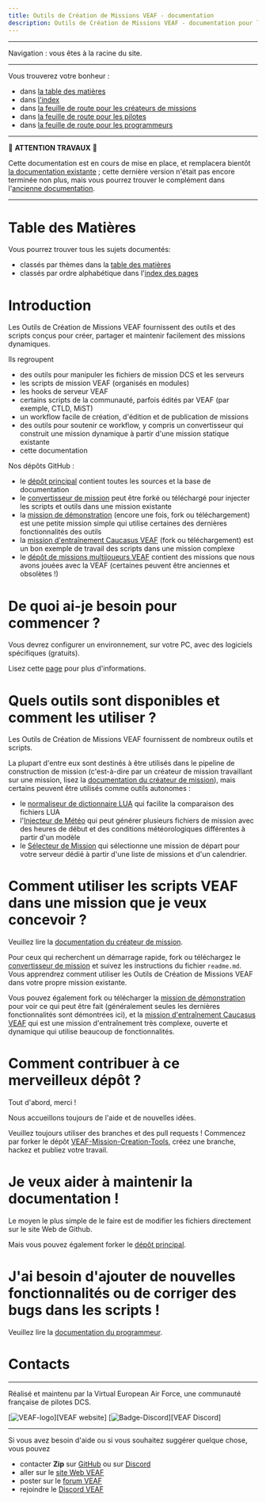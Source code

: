 ```yaml
---
title: Outils de Création de Missions VEAF - documentation
description: Outils de Création de Missions VEAF - documentation pour les créateurs de missions, les pilotes et les programmeurs
---
```


-----------------------------

Navigation : vous êtes à la racine du site.

-----------------------------

Vous trouverez votre bonheur :
- dans [la table des matières](./ref_toc.md)
- dans [l'index](ref_index.md)
- dans [la feuille de route pour les créateurs de missions](./roadbook/road_missionmaker.md)
- dans [la feuille de route pour les pilotes](./roadbook/road_pilot.md)
- dans [la feuille de route pour les programmeurs](./roadbook/road_programmer.md)

-----------------------------

🚧 **ATTENTION TRAVAUX** 🚧

Cette documentation est en cours de mise en place, et remplacera bientôt [la documentation existante](https://veaf.github.io/documentation/) ; cette dernière version n'était pas encore terminée non plus, mais vous pourrez trouver le complément dans l'[ancienne documentation](https://github.com/VEAF/VEAF-Mission-Creation-Tools/blob/master/old_documentation/_index.md).

-----------------------------

# Table des Matières

Vous pourrez trouver tous les sujets documentés:

- classés par thèmes dans la [table des matières]
- classés par ordre alphabétique dans l'[index des pages]

# Introduction

Les Outils de Création de Missions VEAF fournissent des outils et des scripts conçus pour créer, partager et maintenir facilement des missions dynamiques.

Ils regroupent

* des outils pour manipuler les fichiers de mission DCS et les serveurs
* les scripts de mission VEAF (organisés en modules)
* les hooks de serveur VEAF
* certains scripts de la communauté, parfois édités par VEAF (par exemple, CTLD, MiST)
* un workflow facile de création, d'édition et de publication de missions
* des outils pour soutenir ce workflow, y compris un convertisseur qui construit une mission dynamique à partir d'une mission statique existante
* cette documentation

Nos dépôts GitHub :

* le [dépôt principal][VEAF-Mission-Creation-Tools-repository] contient toutes les sources et la base de documentation
* le [convertisseur de mission][VEAF-mission-converter-repository] peut être forké ou téléchargé pour injecter les scripts et outils dans une mission existante
* la [mission de démonstration][VEAF-demo-mission-repository] (encore une fois, fork ou téléchargement) est une petite mission simple qui utilise certaines des dernières fonctionnalités des outils
* la [mission d'entraînement Caucasus VEAF][VEAF-Open-Training-Mission-repository] (fork ou téléchargement) est un bon exemple de travail des scripts dans une mission complexe
* le [dépôt de missions multijoueurs VEAF][VEAF-Multiplayer-Missions-repository] contient des missions que nous avons jouées avec la VEAF (certaines peuvent être anciennes et obsolètes !)

# De quoi ai-je besoin pour commencer ?

Vous devrez configurer un environnement, sur votre PC, avec des logiciels spécifiques (gratuits).

Lisez cette [page](./ref_404.md) pour plus d'informations.

# Quels outils sont disponibles et comment les utiliser ?

Les Outils de Création de Missions VEAF fournissent de nombreux outils et scripts.

La plupart d'entre eux sont destinés à être utilisés dans le pipeline de construction de mission (c'est-à-dire par un créateur de mission travaillant sur une mission, lisez la [documentation du créateur de mission](./ref_404.md)), mais certains peuvent être utilisés comme outils autonomes :
- le [normaliseur de dictionnaire LUA](./ref_404.md) qui facilite la comparaison des fichiers LUA
- l'[Injecteur de Météo](./ref_404.md) qui peut générer plusieurs fichiers de mission avec des heures de début et des conditions météorologiques différentes à partir d'un modèle
- le [Sélecteur de Mission](./ref_404.md) qui sélectionne une mission de départ pour votre serveur dédié à partir d'une liste de missions et d'un calendrier.

# Comment utiliser les scripts VEAF dans une mission que je veux concevoir ?

Veuillez lire la [documentation du créateur de mission](./ref_404.md).

Pour ceux qui recherchent un démarrage rapide, fork ou téléchargez le [convertisseur de mission](https://github.com/VEAF/VEAF-mission-converter) et suivez les instructions du fichier `readme.md`. Vous apprendrez comment utiliser les Outils de Création de Missions VEAF dans votre propre mission existante.

Vous pouvez également fork ou télécharger la [mission de démonstration](https://github.com/VEAF/VEAF-Demo-Mission) pour voir ce qui peut être fait (généralement seules les dernières fonctionnalités sont démontrées ici), et la [mission d'entraînement Caucasus VEAF](https://github.com/VEAF/VEAF-Open-Training-Mission) qui est une mission d'entraînement très complexe, ouverte et dynamique qui utilise beaucoup de fonctionnalités.

# Comment contribuer à ce merveilleux dépôt ?

Tout d'abord, merci !

Nous accueillons toujours de l'aide et de nouvelles idées.

Veuillez toujours utiliser des branches et des pull requests ! Commencez par forker le dépôt [VEAF-Mission-Creation-Tools](https://github.com/VEAF/VEAF-Mission-Creation-Tools), créez une branche, hackez et publiez votre travail.

# Je veux aider à maintenir la documentation !

Le moyen le plus simple de le faire est de modifier les fichiers directement sur le site Web de Github.

Mais vous pouvez également forker le [dépôt principal][VEAF-Mission-Creation-Tools-repository].

# J'ai besoin d'ajouter de nouvelles fonctionnalités ou de corriger des bugs dans les scripts !

Veuillez lire la [documentation du programmeur](./programmer/index.md).

# Contacts

-----------------------------

Réalisé et maintenu par la Virtual European Air Force, une communauté française de pilotes DCS.

[![VEAF-logo]][VEAF website]
[![Badge-Discord]][VEAF Discord]

-----------------------------

Si vous avez besoin d'aide ou si vous souhaitez suggérer quelque chose, vous pouvez

* contacter **Zip** sur [GitHub][Zip on Github] ou sur [Discord][Zip on Discord]
* aller sur le [site Web VEAF]
* poster sur le [forum VEAF]
* rejoindre le [Discord VEAF]

[table des matières]: ./ref_toc.md
[index des pages]: ./ref_index.md

[Badge-Discord]: https://img.shields.io/discord/471061487662792715?label=VEAF%20Discord&style=for-the-badge
[VEAF-logo]: ./images/logo.png


[Discord VEAF]: https://www.veaf.org/discord
[Zip on Github]: https://github.com/davidp57
[Zip on Discord]: https://discordapp.com/users/421317390807203850
[site Web VEAF]: https://www.veaf.org
[forum VEAF]: https://www.veaf.org/forum

[VEAF-Mission-Creation-Tools-repository]: https://github.com/VEAF/VEAF-Mission-Creation-Tools
[VEAF-mission-converter-repository]:https://github.com/VEAF/VEAF-mission-converter
[VEAF-demo-mission-repository]: https://github.com/VEAF/VEAF-Demo-Mission
[VEAF-Open-Training-Mission-repository]:https://github.com/VEAF/VEAF-Open-Training-Mission
[VEAF-Multiplayer-Missions-repository]: https://github.com/VEAF/VEAF-Multiplayer-Missions
